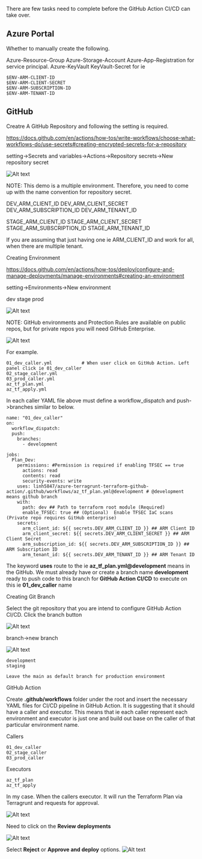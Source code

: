 There are few tasks need to complete before the GitHub Action CI/CD can take over.

## Azure Portal

Whether to manually create the following.

Azure-Resource-Group
Azure-Storage-Account
Azure-App-Registration  for service principal.
Azure-KeyVault
    KeyVault-Secret for ie

    $ENV-ARM-CLIENT-ID
    $ENV-ARM-CLIENT-SECRET
    $ENV-ARM-SUBSCRIPTION-ID
    $ENV-ARM-TENANT-ID

## GitHub

Creatre A GitHub Repository and following the setting is required.

https://docs.github.com/en/actions/how-tos/write-workflows/choose-what-workflows-do/use-secrets#creating-encrypted-secrets-for-a-repository

setting->Secrets and variables->Actions->Repository secrets->New repository secret

<img title="GitHub Secrets" alt="Alt text" src="/images/github-repository-secret.png">

NOTE: This demo is a multiple environment. Therefore, you need to come up with the name convention for repository secret.

DEV_ARM_CLIENT_ID
DEV_ARM_CLIENT_SECRET
DEV_ARM_SUBSCRIPTION_ID
DEV_ARM_TENANT_ID

STAGE_ARM_CLIENT_ID
STAGE_ARM_CLIENT_SECRET
STAGE_ARM_SUBSCRIPTION_ID
STAGE_ARM_TENANT_ID

If you are assuming that just having one ie ARM_CLIENT_ID and work for all, when there are multiple tenant.

Creating Environment

https://docs.github.com/en/actions/how-tos/deploy/configure-and-manage-deployments/manage-environments#creating-an-environment

setting->Environments->New environment

dev
stage
prod

<img title="Environment" alt="Alt text" src="/images/env.png">

NOTE: GitHub environments and Protection Rules are available on public repos, but for private repos you will need GitHub Enterprise.

<img title="Environment Reviewer" alt="Alt text" src="/images/env_reviewer.png">

For example.
```
01_dev_caller.yml           # When user click on GitHub Action. Left panel click ie 01_dev_caller
02_stage_caller.yml
03_prod_caller.yml
az_tf_plan.yml
az_tf_apply.yml
```
In each caller YAML file above must define a workflow_dispatch and push->branches similar to below.
```
name: "01_dev_caller"
on:
  workflow_dispatch:
  push:
    branches:
      - development

jobs:
  Plan_Dev:
    permissions: #Permission is required if enabling TFSEC == true
      actions: read
      contents: read
      security-events: write
    uses: linh5847/azure-terragrunt-terraform-github-action/.github/workflows/az_tf_plan.yml@development # @development means github branch
    with:
      path: dev ## Path to terraform root module (Required)
      enable_TFSEC: true ## (Optional)  Enable TFSEC IaC scans (Private repo requires GitHub enterprise)
    secrets:
      arm_client_id: ${{ secrets.DEV_ARM_CLIENT_ID }} ## ARM Client ID
      arm_client_secret: ${{ secrets.DEV_ARM_CLIENT_SECRET }} ## ARM Client Secret
      arm_subscription_id: ${{ secrets.DEV_ARM_SUBSCRIPTION_ID }} ## ARM Subscription ID
      arm_tenant_id: ${{ secrets.DEV_ARM_TENANT_ID }} ## ARM Tenant ID
```

The keyword **uses** route to the ie **az_tf_plan.yml@development** means in the GitHub. We must already have or create a branch name **development** ready to push code to this branch for **GitHub Action CI/CD** to execute on this ie **01_dev_caller** name

Creating Git Branch

Select the git repository that you are intend to configure GitHub Action CI/CD. Click the branch button

<img title="Git Branch" alt="Alt text" src="/images/git_branch.png">

branch->new branch

<img title="Git New Branch" alt="Alt text" src="/images/git_branch_creation.png">

```
development
staging

Leave the main as default branch for production environment
```

GitHub Action

Create **.github/workflows** folder under the root and insert the necessary YAML files for CI/CD pipeline in GitHub Action. It is suggesting that it should have a caller and executor. This means that ie each caller represent each environment and executor is just one and build out base on the caller of that particular environment name.

Callers
```
01_dev_caller
02_stage_caller
03_prod_caller
```

Executors
```
az_tf_plan
az_tf_apply
```

In my case. When the callers executor. It will run the Terraform Plan via Terragrunt and requests for approval.

<img title="Approval Request" alt="Alt text" src="/images/review.png">

Need to click on the **Review deployments**

<img title="Approve Options" alt="Alt text" src="/images/approve_option.png">

Select **Reject** or **Approve and deploy** options.
<img title="Approval" alt="Alt text" src="/images/approval.png">